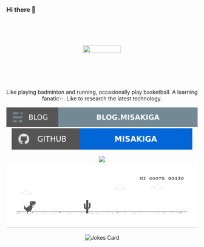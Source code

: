 ### Hi there 👋
<div align="center">
  <br>
  <br>
  <br>
  <br>
    <a href="https://github.com/MISAKIGA">
    <img style="height:auto;" alt="" width="100" height="100" class="avatar avatar-user width-full border color-bg-primary" src="https://avatars.githubusercontent.com/u/34915635?v=4">
  </a>
  <br>

Like playing badminton and running, occasionally play basketball. A learning fanatic✨. Like to research the latest technology. 

[![Blog](https://raw.githubusercontent.com/MISAKIGA/MISAKIGA/main/soc/bl.svg)](https://misakiga.gitee.io/) [![GitHub](https://raw.githubusercontent.com/MISAKIGA/MISAKIGA/main/soc/gh.svg)](https://github.com/misakiga)

<a href="#">
    <img src="https://github-readme-stats.vercel.app/api?username=misakiga&show_icons=true&icon_color=805AD5&text_color=718096&bg_color=ffffff&hide_title=true&hide_border=true&hide=contribs,issues" />
</a>

<!-- 

奖杯 🏆
<a href="https://misakiga.gitee.io/">
    <img src="https://github-profile-trophy.vercel.app/?username=misakiga&theme=flat&title=Stars,Followers,Commit,MultiLanguage&margin-w=5&row=1&column=4" />
</a>

![](https://github-readme-stats.vercel.app/api?username=misakiga) 
-->

<div>

<a href="#">
    <img src="https://raw.githubusercontent.com/MISAKIGA/MISAKIGA/main/dino.gif"/>
</a>

![Jokes Card](https://readme-jokes.vercel.app/api)
</div>
</div>